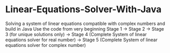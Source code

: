 # Linear-Equations-Solver-With-Java
Solving a system of linear equations compatible with complex numbers and build in Java
Use the code from very beginning 
Stage 1 -> Stage 2 -> Stage 3 (for unique solutions only)
-> Stage 4 (Complete System of linear equations solver for real number) ->
Stage 5 (Complete System of linear equations solver for complex number)
